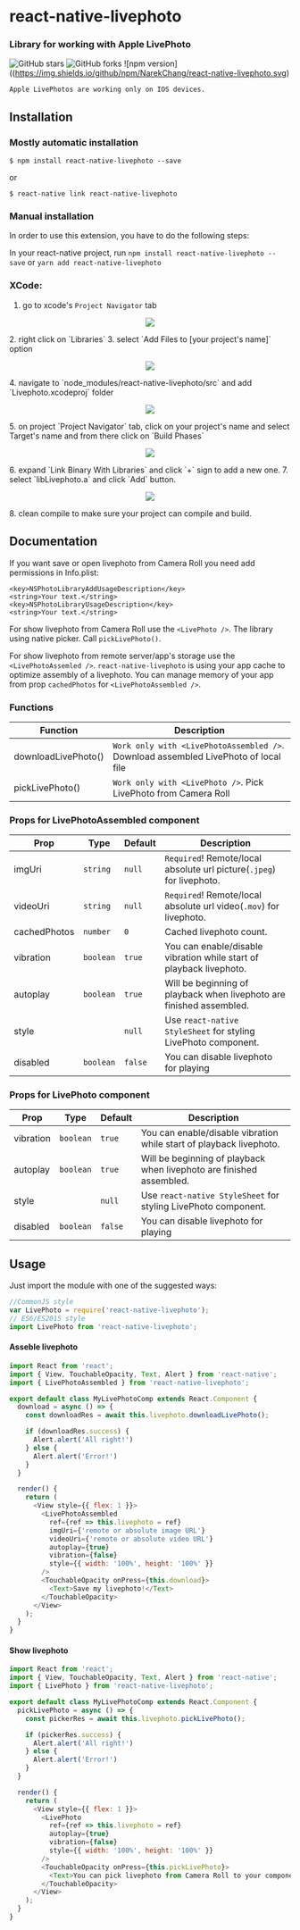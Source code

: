 # react-native-livephoto
### Library for working with Apple LivePhoto

![GitHub stars](https://img.shields.io/github/stars/NarekChang/react-native-livephoto.svg)
![GitHub forks](https://img.shields.io/github/forks/NarekChang/react-native-livephoto.svg)
![npm version]((https://img.shields.io/github/npm/NarekChang/react-native-livephoto.svg)

`Apple LivePhotos are working only on IOS devices.`

## Installation

### Mostly automatic installation

`$ npm install react-native-livephoto --save`

or

`$ react-native link react-native-livephoto`

### Manual installation

In order to use this extension, you have to do the following steps:

In your react-native project, run `npm install react-native-livephoto --save` or `yarn add react-native-livephoto`
### XCode:
1. go to xcode's `Project Navigator` tab
<p align="center">
    <img src ="https://raw.githubusercontent.com/alinz/react-native-webview-bridge/master/doc/assets/01.png" />
</p>
2. right click on `Libraries`
3. select `Add Files to [your project's name]` option
<p align="center">
    <img src ="https://raw.githubusercontent.com/alinz/react-native-webview-bridge/master/doc/assets/02.png" />
</p>
4. navigate to `node_modules/react-native-livephoto/src` and add `Livephoto.xcodeproj` folder
<p align="center">
    <img src ="https://raw.githubusercontent.com/alinz/react-native-webview-bridge/master/doc/assets/03.png" />
</p>
5. on project `Project Navigator` tab, click on your project's name and select Target's name and from there click on `Build Phases`
<p align="center">
    <img src ="https://raw.githubusercontent.com/alinz/react-native-webview-bridge/master/doc/assets/04.png" />
</p>
6. expand `Link Binary With Libraries` and click `+` sign to add a new one.
7. select `libLivephoto.a` and click `Add` button.
<p align="center">
    <img src ="https://raw.githubusercontent.com/alinz/react-native-webview-bridge/master/doc/assets/05.png" />
</p>
8. clean compile to make sure your project can compile and build.

## Documentation
If you want save or open livephoto from Camera Roll you need add permissions in Info.plist:
```
<key>NSPhotoLibraryAddUsageDescription</key>
<string>Your text.</string>
<key>NSPhotoLibraryUsageDescription</key>
<string>Your text.</string>
```

For show livephoto from Camera Roll use the `<LivePhoto />`. The library using native picker. Call `pickLivePhoto()`.

For show livephoto from remote server/app's storage use the `<LivePhotoAssemled />`. `react-native-livephoto` is using your app cache to optimize assembly of a livephoto. You can manage memory of your app from prop `cachedPhotos` for `<LivePhotoAssembled />`.

### Functions

| Function            | Description                                                                         |
| --------------------|-------------------------------------------------------------------------------------|
| downloadLivePhoto() | `Work only with <LivePhotoAssembled />`. Download assembled LivePhoto of local file |
| pickLivePhoto()     | `Work only with <LivePhoto />`. Pick LivePhoto from Camera Roll                     |


### Props for LivePhotoAssembled component

| Prop        | Type    | Default| Description                                                           |
| ------------|---------|--------|-----------------------------------------------------------------------|
| imgUri      |`string` | `null` | `Required`! Remote/local absolute url picture(`.jpeg`) for livephoto. |
| videoUri    |`string` | `null` | `Required`! Remote/local absolute url video(`.mov`) for livephoto.    |
| cachedPhotos|`number` | `0`    | Cached livephoto count.                                               |
| vibration   |`boolean`| `true` | You can enable/disable vibration while start of playback livephoto.   |
| autoplay    |`boolean`| `true` | Will be beginning of playback when livephoto are finished assembled.  |
| style       |         | `null` | Use `react-native StyleSheet` for styling LivePhoto component.        |
| disabled       |`boolean`| `false`| You can disable livephoto for playing                                   |



### Props for LivePhoto component

| Prop           | Type    | Default| Description                                                             |
| ---------------|---------|--------|-------------------------------------------------------------------------|
| vibration      |`boolean`| `true` | You can enable/disable vibration while start of playback livephoto.     |
| autoplay       |`boolean`| `true` | Will be beginning of playback when livephoto are finished assembled.    |
| style          |         | `null` | Use `react-native StyleSheet` for styling LivePhoto component.          |
| disabled       |`boolean`| `false`| You can disable livephoto for playing                                   |


## Usage

Just import the module with one of the suggested ways:

```js
//CommonJS style
var LivePhoto = require('react-native-livephoto');
// ES6/ES2015 style
import LivePhoto from 'react-native-livephoto';
```

#### Asseble livephoto
```js
import React from 'react';
import { View, TouchableOpacity, Text, Alert } from 'react-native';
import { LivePhotoAssembled } from 'react-native-livephoto';

export default class MyLivePhotoComp extends React.Component {
  download = async () => {
    const downloadRes = await this.livephoto.downloadLivePhoto();

    if (downloadRes.success) {
      Alert.alert('All right!')
    } else {
      Alert.alert('Error!')
    }
  }

  render() {
    return (
      <View style={{ flex: 1 }}>
        <LivePhotoAssembled
          ref={ref => this.livephoto = ref}
          imgUri={'remote or absolute image URL'}
          videoUri={'remote or absolute video URL'}
          autoplay={true}
          vibration={false}
          style={{ width: '100%', height: '100%' }}
        />
        <TouchableOpacity onPress={this.download}>
          <Text>Save my livephoto!</Text>
        </TouchableOpacity>
      </View>
    );
  }
}
```
#### Show livephoto
```js
import React from 'react';
import { View, TouchableOpacity, Text, Alert } from 'react-native';
import { LivePhoto } from 'react-native-livephoto';

export default class MyLivePhotoComp extends React.Component {
  pickLivePhoto = async () => {
    const pickerRes = await this.livephoto.pickLivePhoto();

    if (pickerRes.success) {
      Alert.alert('All right!')
    } else {
      Alert.alert('Error!')
    }
  }

  render() {
    return (
      <View style={{ flex: 1 }}>
        <LivePhoto
          ref={ref => this.livephoto = ref}
          autoplay={true}
          vibration={false}
          style={{ width: '100%', height: '100%' }}
        />
        <TouchableOpacity onPress={this.pickLivePhoto}>
          <Text>You can pick livephoto from Camera Roll to your component LivePhoto</Text>
        </TouchableOpacity>
      </View>
    );
  }
}
```
